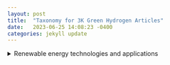 ```yaml
---
layout: post
title:  "Taxonomy for 3K Green Hydrogen Articles"
date:   2023-06-25 14:08:23 -0400
categories: jekyll update
---
```

<details>
<summary>
Renewable energy technologies and applications
</summary>
     <details>
     <summary>
     Long-duration energy storage projects using innovative technology
     </summary>

     <summary>
     Hydrogen power advances in aviation industry
     </summary>
     </details>

     <details>
     <summary>
     Toyota's electric vehicle plans and challenges
     </summary>
     </details>

     <details>
     <summary>
     Electric vehicles, funding, and government incentives
     </summary>
     </details>

     <details>
     <summary>
     News on Acquisition, Chassis, Aviation, IP, and Market
     </summary>
     </details>

     <details>
     <summary>
     Electric truck manufacturer Tevva expands with hydrogen
     </summary>
     </details>

     <details>
     <summary>
     Advances in fuel cell technology
     </summary>
     </details>

     <details>
     <summary>
     Renewable energy storage technologies and markets
     </summary>
     </details>

     <details>
     <summary>
     Economic impacts of US IR Act in Europe
     </summary>
     </details>

     <details>
     <summary>
     BMW develops vehicles powered by alternative fuel
     </summary>
     </details>

     <details>
     <summary>
     Electric Vehicle Market Trends and Forecasts
     </summary>
     </details>

</details>

<details>
<summary>
News about regulations, research and innovations
</summary>
     <details>
     <summary>
     Transportation sector to be decarbonized with hydrogen
     </summary>
     </details>

     <details>
     <summary>
     Decarbonization with hydrogen
     </summary>
     </details>

     <details>
     <summary>
     EU policies and fossil fuel industry interference
     </summary>
     </details>

     <details>
     <summary>
     Renewable innovations advance emergency power with hydrogen
     </summary>
     </details>

</details>

<details>
<summary>
Companies advance electrolysers for hydrogen production
</summary>
     <details>
     <summary>
     Advancements in Hydrogen Electrolyzers for Wind Energy
     </summary>
     </details>

     <details>
     <summary>
     Enapter expands production and training in Asia
     </summary>
     </details>

     <details>
     <summary>
     Expanding electrolysis capacity for low-carbon energy
     </summary>
     </details>

     <details>
     <summary>
     LONGi launches new electrolysis equipment line
     </summary>
     </details>

</details>

<details>
<summary>
Sustainable innovation in chemical and cement industries
</summary>
     <details>
     <summary>
     Efforts to reduce carbon emissions in cement production
     </summary>
     </details>

     <details>
     <summary>
     Sustainability in the manufacture of cleaning products
     </summary>
     </details>

     <details>
     <summary>
     De Nora Industries expands renewable energy capacity
     </summary>
     </details>

     <details>
     <summary>
     Renewable energy projects in Tunisia and Belgium
     </summary>
     </details>

</details>

<details>
<summary>
Fortescue and Baker Hughes lead collaborations
</summary>
     <details>
     <summary>
     Fortescue's plans for hydrogen projects and growth
     </summary>
     </details>

     <details>
     <summary>
     Environmental concerns over hydrogen power in Wales
     </summary>
     </details>

     <details>
     <summary>
     Collaborative projects to develop hydrogen infrastructure
     </summary>
     </details>

     <details>
     <summary>
     Billionaires compete to export renewable energy
     </summary>
     </details>

     <details>
     <summary>
     Renewable energy projects and emissions reduction initiatives
     </summary>
     </details>

     <details>
     <summary>
     Fortescue explores hydrogen opportunities in Southern Africa
     </summary>
     </details>

     <details>
     <summary>
     Collaborations and Expansion in Spain and Malaysia
     </summary>
     </details>

</details>

<details>
<summary>
India's growing investment into clean energy
</summary>
     <details>
     <summary>
     India's push towards sustainable energy alternatives
     </summary>
     </details>

     <details>
     <summary>
     India's major investment in renewable energy plan
     </summary>
     </details>

     <details>
     <summary>
     India's energy security strategy and diversification efforts
     </summary>
     </details>

     <details>
     <summary>
     India and Panama explore collaboration for hydrogen
     </summary>
     </details>

     <details>
     <summary>
     Investments and policies in green energy space
     </summary>
     </details>

     <details>
     <summary>
     Stock market, GDP, and power in India
     </summary>
     </details>

     <details>
     <summary>
     Renewable energy investment opportunities in India
     </summary>
     </details>

     <details>
     <summary>
     Developments and investments in clean energy technology
     </summary>
     </details>

     <details>
     <summary>
     International focus on development and exportation
     </summary>
     </details>

     <details>
     <summary>
     India's Investment in Sustainable Energy Future
     </summary>
     </details>

     <details>
     <summary>
     India's challenges and progress towards green hydrogen
     </summary>
     </details>

     <details>
     <summary>
     India's national mission to promote hydrogen energy
     </summary>
     </details>

     <details>
     <summary>
     Sustainable transport fuel alternatives garner attention
     </summary>
     </details>

     <details>
     <summary>
     India's clean energy transition and net-zero targets
     </summary>
     </details>

     <details>
     <summary>
     India's move towards sustainable fuel
     </summary>
     </details>

     <details>
     <summary>
     Trafigura and Indian government plans for expansion
     </summary>
     </details>

     <details>
     <summary>
     India's energy diversification and security strategy
     </summary>
     </details>

     <details>
     <summary>
     Adani Group announces spin-off of hydrogen businesses
     </summary>
     </details>

     <details>
     <summary>
     India's Plans to Boost Hydrogen Production
     </summary>
     </details>

     <details>
     <summary>
     India plans to categorize clean technologies
     </summary>
     </details>

     <details>
     <summary>
     India's budget and policies prioritize renewable energy
     </summary>
     </details>

     <details>
     <summary>
     India's ambitious plan to increase hydrogen production
     </summary>
     </details>

     <details>
     <summary>
     News about renewable energy projects and investments
     </summary>
     </details>

     <details>
     <summary>
     Kerala's Plan to Promote Alternative Fuel
     </summary>
     </details>

     <details>
     <summary>
     India explores renewable energy storage and exports
     </summary>
     </details>

     <details>
     <summary>
     Adani Group faces setbacks in green projects
     </summary>
     </details>

     <details>
     <summary>
     NTPC invests in green energy technology
     </summary>
     </details>

     <details>
     <summary>
     India and Japan to boost green energy cooperation
     </summary>
     </details>

     <details>
     <summary>
     Orders and Growth for Engineers India and KEC
     </summary>
     </details>

     <details>
     <summary>
     European Investment Bank supports hydrogen development worldwide
     </summary>
     </details>

     <details>
     <summary>
     ReNew Power looks to expand internationally
     </summary>
     </details>

     <details>
     <summary>
     Jefferies weighs in on RIL stock surge
     </summary>
     </details>

     <details>
     <summary>
     Investment and development in Indian green hydrogen facilities
     </summary>
     </details>

     <details>
     <summary>
     India's economic rise and potential
     </summary>
     </details>

     <details>
     <summary>
     Global potential and partnerships for hydrogen infrastructure
     </summary>
     </details>

     <details>
     <summary>
     Indian Oil plans net-zero emissions via hydrogen
     </summary>
     </details>

     <details>
     <summary>
     India and Fraunhofer ISE collaborate for hydrogen projects
     </summary>
     </details>

     <details>
     <summary>
     India explores investment and adoption of hydrogen
     </summary>
     </details>

     <details>
     <summary>
     Renewable energy solutions and partnerships in Qatar
     </summary>
     </details>

     <details>
     <summary>
     India's renewable energy sector expands rapidly
     </summary>
     </details>

</details>

<details>
<summary>
Innovation and Investment in Hydrogen
</summary>
     <details>
     <summary>
     Elcogen partners with Korean shipbuilding & ENERTRAG project
     </summary>
     </details>

     <details>
     <summary>
     Renewable energy as fuel for transportation
     </summary>
     </details>

     <details>
     <summary>
     Linde invests in hydrogen production in California and Texas
     </summary>
     </details>

     <details>
     <summary>
     Fluitron roll-out hydrogen processing and dispensing products
     </summary>
     </details>

     <details>
     <summary>
     Flame incident on liquid hydrogen carrier ship
     </summary>
     </details>

     <details>
     <summary>
     Sunfire's electrolyzer technology gains industrial partnerships and contracts
     </summary>
     </details>

     <details>
     <summary>
     Renewable-powered data centers and energy projects
     </summary>
     </details>

     <details>
     <summary>
     Technip Energies awarded contracts for clean energy solutions
     </summary>
     </details>

     <details>
     <summary>
     Partnerships and Innovation for Fuel Cell Production
     </summary>
     </details>

     <details>
     <summary>
     Renewable energy projects and carbon capture technology
     </summary>
     </details>

</details>

<details>
<summary>
Renewable energy sources and hydrogen production
</summary>
     <details>
     <summary>
     Expansion of Bloom Energy and H2PLT in Europe
     </summary>
     </details>

     <details>
     <summary>
     Chile's pursuit of renewable energy
     </summary>
     </details>

     <details>
     <summary>
     Ballard fuel cells orders for Dutch wind project
     </summary>
     </details>

     <details>
     <summary>
     Expansion of green energy sources in Northern Europe
     </summary>
     </details>

     <details>
     <summary>
     Exploring potential use of wind power
     </summary>
     </details>

     <details>
     <summary>
     Renewable energy sources powering hydrogen projects
     </summary>
     </details>

</details>

<details>
<summary>
Hydrogen usage and technology development
</summary>
     <details>
     <summary>
     Hydrogen innovation in South Australia showcased
     </summary>
     </details>

     <details>
     <summary>
     Development of a new renewable energy hub
     </summary>
     </details>

     <details>
     <summary>
     Research funding and pilot projects in Europe
     </summary>
     </details>

     <details>
     <summary>
     Emphasizing Clean Energy Initiatives for the Future
     </summary>
     </details>

     <details>
     <summary>
     Conferences and symposium in APAC nations
     </summary>
     </details>

     <details>
     <summary>
     Regions seek leadership in clean energy export
     </summary>
     </details>

     <details>
     <summary>
     Research and projects advancing hydrogen technology
     </summary>
     </details>

     <details>
     <summary>
     Replacing fossil fuels with alternative energy source
     </summary>
     </details>

     <details>
     <summary>
     Installation and delivery companies involved in Scotland
     </summary>
     </details>

     <details>
     <summary>
     Development of hydrogen production facilities in Northern Ireland
     </summary>
     </details>

</details>

<details>
<summary>
Companies and individuals make green progress
</summary>
     <details>
     <summary>
     Investments and awards for innovative electrolysis solutions
     </summary>
     </details>

     <details>
     <summary>
     NASDAQ-bound company producing electrolysis systems
     </summary>
     </details>

     <details>
     <summary>
     Developments in hydrogen generator technology and R&D
     </summary>
     </details>

     <details>
     <summary>
     Appointments and Financing Activities for Hydrogen Companies
     </summary>
     </details>

     <details>
     <summary>
     Altima announces Joint Venture for Hydrogen Technology
     </summary>
     </details>

     <details>
     <summary>
     Research and development of hydrogen production process
     </summary>
     </details>

     <details>
     <summary>
     New CEO appointments in hydrogen industry
     </summary>
     </details>

</details>

<details>
<summary>
Energy transition and sustainability efforts
</summary>
     <details>
     <summary>
     Advancements and calls for change in production
     </summary>
     </details>

     <details>
     <summary>
     Canada's transition to sustainable energy economy
     </summary>
     </details>

     <details>
     <summary>
     Energy transition efforts in Tunisia and Africa
     </summary>
     </details>

</details>

<details>
<summary>
Hydrogen pipeline projects and investments
</summary>
     <details>
     <summary>
     Portugal's investment and plans for hydrogen expansion
     </summary>
     </details>

     <details>
     <summary>
     News on Nordic and Dutch hydrogen exports
     </summary>
     </details>

     <details>
     <summary>
     Green energy initiatives in Northern Europe
     </summary>
     </details>

     <details>
     <summary>
     Pipeline plans for offshore wind-generated fuel
     </summary>
     </details>

     <details>
     <summary>
     European countries plan cross-border hydrogen pipeline network
     </summary>
     </details>

     <details>
     <summary>
     Partnerships, contracts and orders advance hydrogen production
     </summary>
     </details>

     <details>
     <summary>
     Germany and Norway collaborate on hydrogen production
     </summary>
     </details>

     <details>
     <summary>
     Italy seeks EU funds for gas grid
     </summary>
     </details>

     <details>
     <summary>
     Ukraine's potential for exporting carbon-free energy
     </summary>
     </details>

     <details>
     <summary>
     Germany's ambitious plans for hydrogen infrastructure expansion
     </summary>
     </details>

</details>

<details>
<summary>
Green hydrogen investment and development
</summary>
     <details>
     <summary>
     Green energy backup solutions for datacenters
     </summary>
     </details>

     <details>
     <summary>
     Companies collaborate on waste-to-energy aviation supply
     </summary>
     </details>

     <details>
     <summary>
     Investment and trial results for hydrogen power
     </summary>
     </details>

     <details>
     <summary>
     Investments and production of green fuel
     </summary>
     </details>

     <details>
     <summary>
     Development and investment in Nordic hydrogen infrastructure
     </summary>
     </details>

     <details>
     <summary>
     Gevo partners with Zero6, Cummins for production facility
     </summary>
     </details>

     <details>
     <summary>
     Partnership to Develop Hydrogen Projects in NA, Europe
     </summary>
     </details>

</details>

<details>
<summary>
Renewable energy projects and partnerships
</summary>
     <details>
     <summary>
     Renewable energy projects in Romania and Croatia
     </summary>
     </details>

     <details>
     <summary>
     ATOME Energy and Cavendish Joint Venture
     </summary>
     </details>

     <details>
     <summary>
     Startups secure funding to scale hydrogen production
     </summary>
     </details>

     <details>
     <summary>
     Partnership agreements for Nordic hydrogen projects
     </summary>
     </details>

     <details>
     <summary>
     Massive projects and initiatives for clean energy
     </summary>
     </details>

     <details>
     <summary>
     Partnership and Investment in Hydrogen by Australia and Germany
     </summary>
     </details>

     <details>
     <summary>
     Shipping green energy carrier via tankers in Australia
     </summary>
     </details>

     <details>
     <summary>
     Issues with supply and use of hydrogen
     </summary>
     </details>

     <details>
     <summary>
     Australia leads the world with hydrogen projects
     </summary>
     </details>

     <details>
     <summary>
     Mongolia project planned by Elixir Energy and SB Energy
     </summary>
     </details>

     <details>
     <summary>
     New South Wales expands renewable energy efforts
     </summary>
     </details>

     <details>
     <summary>
     Metacon expands with hydrogen projects in Slovakia and Poland
     </summary>
     </details>

</details>

<details>
<summary>
Global companies invest in hydrogen technology
</summary>
     <details>
     <summary>
     LNG and gas crisis dominate energy news
     </summary>
     </details>

     <details>
     <summary>
     New members join hydrogen council board
     </summary>
     </details>

     <details>
     <summary>
     Industry research and projects for low-cost production
     </summary>
     </details>

     <details>
     <summary>
     Shell invests in Oman's hydrogen future
     </summary>
     </details>

     <details>
     <summary>
     Collaborative projects in Spain and the Netherlands
     </summary>
     </details>

     <details>
     <summary>
     Major oil companies invest in low-carbon hydrogen
     </summary>
     </details>

     <details>
     <summary>
     DNV appointed for various hydrogen assessment projects
     </summary>
     </details>

     <details>
     <summary>
     Companies selected for Dutch hydrogen project
     </summary>
     </details>

     <details>
     <summary>
     Major Energy Companies Struggle with Climate Promises
     </summary>
     </details>

     <details>
     <summary>
     Shell partners with Evides for Dutch hydrogen project
     </summary>
     </details>

     <details>
     <summary>
     Expansion plans for hydrogen infrastructure in Germany's seaports
     </summary>
     </details>

     <details>
     <summary>
     Spain invests heavily in renewable hydrogen industry
     </summary>
     </details>

     <details>
     <summary>
     BP invests $2 billion to develop Spanish hub
     </summary>
     </details>

</details>

<details>
<summary>
Collaboration for clean energy development
</summary>
     <details>
     <summary>
     Development of ammonia-based hydrogen storage systems
     </summary>
     </details>

     <details>
     <summary>
     Luxury cruise ship uses eco-friendly power
     </summary>
     </details>

     <details>
     <summary>
     Development and use of clean ammonia
     </summary>
     </details>

     <details>
     <summary>
     Fuel cell innovation in maritime transportation
     </summary>
     </details>

     <details>
     <summary>
     Partnerships and acquisitions in hydrogen sector
     </summary>
     </details>

     <details>
     <summary>
     Collaboration between JERA and TAQA for decarbonisation
     </summary>
     </details>

</details>

<details>
<summary>
Companies and individuals in the industry
</summary>
     <details>
     <summary>
     Appointments made for companies involved in hydrogen
     </summary>
     </details>

     <details>
     <summary>
     APEX Group advances German green hydrogen project pipeline
     </summary>
     </details>

     <details>
     <summary>
     Appointments and agreements in hydrogen industry company
     </summary>
     </details>

     <details>
     <summary>
     Investments in Hydrogen Technology Startup Fabrum
     </summary>
     </details>

</details>

<details>
<summary>
International Companies Developing Ammonia Plants
</summary>
     <details>
     <summary>
     Partnerships and Projects for Floating Clean Energy
     </summary>
     </details>

     <details>
     <summary>
     Thyssenkrupp Uhde expands sales and explores partnerships
     </summary>
     </details>

     <details>
     <summary>
     Topsoe's technology secures Chinese ammonia production growth
     </summary>
     </details>

     <details>
     <summary>
     Ammonia production and export partnerships
     </summary>
     </details>

     <details>
     <summary>
     Partnerships and Investment in Hydrogen Projects
     </summary>
     </details>

     <details>
     <summary>
     Partnership to Develop Hydrogen and Ammonia Plant
     </summary>
     </details>

     <details>
     <summary>
     Greenko invests heavily in large-scale electrolyzer orders
     </summary>
     </details>

     <details>
     <summary>
     Oracle and Ocior advance Pakistani hydrogen project
     </summary>
     </details>

     <details>
     <summary>
     Ammonia technology contracts in Middle East, Chile and India
     </summary>
     </details>

</details>

<details>
<summary>
Development and Advances of Hydrogen Industry
</summary>
     <details>
     <summary>
     Exploring the Use of Alternative Fuel Sources
     </summary>
     </details>

     <details>
     <summary>
     Renewable energy powers California hydrogen production
     </summary>
     </details>

     <details>
     <summary>
     Collaborations and software reduce carbon emissions
     </summary>
     </details>

     <details>
     <summary>
     Developments in hydrogen fuel infrastructure and industry
     </summary>
     </details>

     <details>
     <summary>
     SoCalGas showcases innovative hydrogen applications
     </summary>
     </details>

</details>

<details>
<summary>
Hydrogen as driver for technology growth
</summary>
     <details>
     <summary>
     Innovations in eco-friendly maritime transportation
     </summary>
     </details>

     <details>
     <summary>
     Renewable energy alternative for heavy industry
     </summary>
     </details>

     <details>
     <summary>
     News about trains powered by alternative fuel sources
     </summary>
     </details>

     <details>
     <summary>
     Government investments and initiatives support H2 tech
     </summary>
     </details>

     <details>
     <summary>
     Approval granted for North America's first hub
     </summary>
     </details>

     <details>
     <summary>
     Renewable energy planning for Scottish and Irish ports
     </summary>
     </details>

     <details>
     <summary>
     Nova Scotia and British Columbia lead Canada's green hydrogen development
     </summary>
     </details>

     <details>
     <summary>
     CHAR Technologies Expands Biocoal & Green Energy Production
     </summary>
     </details>

</details>

<details>
<summary>
Renewable energy projects & partnerships
</summary>
     <details>
     <summary>
     Agreement signed to export hydrogen to Europe
     </summary>
     </details>

     <details>
     <summary>
     Energy diversification efforts in Middle East countries
     </summary>
     </details>

     <details>
     <summary>
     Masdar expands renewable energy portfolio in multiple countries
     </summary>
     </details>

     <details>
     <summary>
     Middle Eastern oil producers prioritize clean energy
     </summary>
     </details>

     <details>
     <summary>
     Bond sales fund UAE's renewable energy transition
     </summary>
     </details>

     <details>
     <summary>
     Sustainable Aviation Fuel production partnerships and growth
     </summary>
     </details>

     <details>
     <summary>
     Global push towards renewable energy solutions
     </summary>
     </details>

     <details>
     <summary>
     Decarbonizing the steel industry
     </summary>
     </details>

     <details>
     <summary>
     Developments in Oman's Renewable Energy Sector
     </summary>
     </details>

     <details>
     <summary>
     India-UAE-France partnership for clean energy
     </summary>
     </details>

     <details>
     <summary>
     Saudi Arabia's NEOM project obtains operating license
     </summary>
     </details>

     <details>
     <summary>
     Deadline extension for Oman's first hydrogen auction
     </summary>
     </details>

     <details>
     <summary>
     European efforts to transition to clean energy
     </summary>
     </details>

     <details>
     <summary>
     Hydrogen application in public transportation pilots
     </summary>
     </details>

     <details>
     <summary>
     Masdar and IFC partner to develop African renewable energy
     </summary>
     </details>

     <details>
     <summary>
     ACWA Power expands with green hydrogen projects
     </summary>
     </details>

     <details>
     <summary>
     Financing challenges for decarbonizing carbon-intensive industries
     </summary>
     </details>

</details>

<details>
<summary>
EU and US counter green subsidies
</summary>
     <details>
     <summary>
     Investment trends in climate tech for Europe
     </summary>
     </details>

     <details>
     <summary>
     EU implements carbon pricing policies
     </summary>
     </details>

     <details>
     <summary>
     EU to promote domestic production and catch-up
     </summary>
     </details>

     <details>
     <summary>
     European countries discuss funding for clean energy
     </summary>
     </details>

     <details>
     <summary>
     EU and US compete in climate subsidy race
     </summary>
     </details>

     <details>
     <summary>
     EU's plan for clean tech future
     </summary>
     </details>

     <details>
     <summary>
     European perspectives on sustainable energy manufacturing
     </summary>
     </details>

</details>

<details>
<summary>
Renewable energy projects in Africa
</summary>
     <details>
     <summary>
     John Cockerill invests in Morocco's electrolyzer production
     </summary>
     </details>

     <details>
     <summary>
     German corporations increase investment in Africa's energy
     </summary>
     </details>

     <details>
     <summary>
     South Africa's renewable energy developments and plans
     </summary>
     </details>

     <details>
     <summary>
     Sasol invests in renewable energy sources
     </summary>
     </details>

     <details>
     <summary>
     Collaboration on Alternative Energy in Algeria
     </summary>
     </details>

     <details>
     <summary>
     Asian & African Green Hydrogen Development
     </summary>
     </details>

     <details>
     <summary>
     Chariot acquires water production for Mauritania project
     </summary>
     </details>

     <details>
     <summary>
     Africa-Europe cooperation in renewable energy investment
     </summary>
     </details>

     <details>
     <summary>
     Development of hydrogen in the Middle East and North Africa (MENA) region
     </summary>
     </details>

     <details>
     <summary>
     TotalEnergies reports record profit, plans buybacks amidst EU discord
     </summary>
     </details>

     <details>
     <summary>
     Advancing development of African hydrogen infrastructure
     </summary>
     </details>

     <details>
     <summary>
     International collaboration and investment in hydrogen technology
     </summary>
     </details>

</details>

<details>
<summary>
Seawater used for hydrogen production
</summary>
     <details>
     <summary>
     Innovative methods for hydrogen production
     </summary>
     </details>

     <details>
     <summary>
     Innovations in Catalysts for Hydrogen Production
     </summary>
     </details>

     <details>
     <summary>
     Innovative methods and sources for producing hydrogen
     </summary>
     </details>

     <details>
     <summary>
     Seawater-based production of sustainable fuel
     </summary>
     </details>

     <details>
     <summary>
     Innovations and Challenges in Cost-Effective Production
     </summary>
     </details>

     <details>
     <summary>
     Green Hydrogen Production From Seawater Technological Advances
     </summary>
     </details>

     <details>
     <summary>
     Producing Hydrogen from Seawater via New Methods
     </summary>
     </details>

     <details>
     <summary>
     Advancements in producing hydrogen from seawater
     </summary>
     </details>

</details>

<details>
<summary>
Advancements in hydrogen fuel technology
</summary>
     <details>
     <summary>
     Partnerships and ambitions for UK hydrogen market
     </summary>
     </details>

     <details>
     <summary>
     Rolls-Royce and Tenneco hydrogen engine tests
     </summary>
     </details>

     <details>
     <summary>
     News on Hydrogen Fuel Cell Technology Expansion
     </summary>
     </details>

     <details>
     <summary>
     Chemours and Ionomr Innovations Expand Operations in France
     </summary>
     </details>

     <details>
     <summary>
     Renewable Energy Conferences and Exhibitions in Europe
     </summary>
     </details>

     <details>
     <summary>
     Kier feasibility study on hydrogen-powered depots
     </summary>
     </details>

     <details>
     <summary>
     Cummins showcases fuel-agnostic platform for CVs
     </summary>
     </details>

     <details>
     <summary>
     Swedish town and rare earth metals discovery
     </summary>
     </details>

     <details>
     <summary>
     New developments in green fuel cell vehicles
     </summary>
     </details>

     <details>
     <summary>
     Innovative solutions and awards in hydrogen technology
     </summary>
     </details>

     <details>
     <summary>
     Lhyfe expands production with new facilities
     </summary>
     </details>

     <details>
     <summary>
     News headlines about electrolyzer systems and orders
     </summary>
     </details>

     <details>
     <summary>
     International Policy Cooperation and Subsidies for Electrolysis
     </summary>
     </details>

     <details>
     <summary>
     Innovations and investments in hydrogen technology
     </summary>
     </details>

     <details>
     <summary>
     Howden's involvement in hydrogen compressor contracts and design
     </summary>
     </details>

     <details>
     <summary>
     Norwegian companies partner for hydrogen infrastructure expansion
     </summary>
     </details>

     <details>
     <summary>
     Events and Summits Highlighting H2 Advancements
     </summary>
     </details>

     <details>
     <summary>
     Partnerships driving transition to green energy
     </summary>
     </details>

     <details>
     <summary>
     Companies collaborate on fuel cell development
     </summary>
     </details>

     <details>
     <summary>
     Fuel cell buses and generators drive innovation
     </summary>
     </details>

     <details>
     <summary>
     Advancements in Hydrogen Transport and Storage Technologies
     </summary>
     </details>

     <details>
     <summary>
     Development and deployment of hydrogen-powered trucks in India
     </summary>
     </details>

     <details>
     <summary>
     Advancements in fuel cell technology for various industries
     </summary>
     </details>

     <details>
     <summary>
     Collaboration to Develop Solid Oxide Electrolyzers
     </summary>
     </details>

     <details>
     <summary>
     Expansion of hydrogen refuelling infrastructure in Europe
     </summary>
     </details>

     <details>
     <summary>
     News about steel industry's decarbonization efforts
     </summary>
     </details>

     <details>
     <summary>
     Comparing Fuel Cell Electric Vehicles to Battery-Electric
     </summary>
     </details>

     <details>
     <summary>
     Loop Energy announces new partnerships and board addition
     </summary>
     </details>

     <details>
     <summary>
     Investment in low-carbon energy transition projects
     </summary>
     </details>

     <details>
     <summary>
     Hydrogen production from plastic waste in Europe
     </summary>
     </details>

     <details>
     <summary>
     HDF Energy expands production of hydrogen fuel cells
     </summary>
     </details>

     <details>
     <summary>
     Advancements in marine industry fuel technology
     </summary>
     </details>

     <details>
     <summary>
     New hydrogen-powered vehicles and equipment unveiled
     </summary>
     </details>

</details>

<details>
<summary>
Stocks and policies for hydrogen growth
</summary>
     <details>
     <summary>
     Hyzon Motors' Delayed Disclosure Hearings
     </summary>
     </details>

     <details>
     <summary>
     Investment opportunities in clean energy technologies
     </summary>
     </details>

     <details>
     <summary>
     Air Products expands with new offices and sponsorships
     </summary>
     </details>

     <details>
     <summary>
     Investment opportunities in alternative energy
     </summary>
     </details>

     <details>
     <summary>
     News on US policy and IRA driving growth
     </summary>
     </details>

     <details>
     <summary>
     Analysis of companies investing in low-carbon technologies
     </summary>
     </details>

</details>

<details>
<summary>
Companies and industries driving innovation
</summary>
     <details>
     <summary>
     Nel ASA expands production for electrolysers
     </summary>
     </details>

     <details>
     <summary>
     Mining and exploration updates with critical elements
     </summary>
     </details>

     <details>
     <summary>
     Getech Group sees growth in renewable energy contracts
     </summary>
     </details>

     <details>
     <summary>
     Financial results and order backlog updates
     </summary>
     </details>

     <details>
     <summary>
     Updates and plans for renewable energy companies
     </summary>
     </details>

     <details>
     <summary>
     Financial reports of Cummins and Cognex
     </summary>
     </details>

     <details>
     <summary>
     Financial success of a company
     </summary>
     </details>

     <details>
     <summary>
     Financial performance of major industrial gas companies
     </summary>
     </details>

     <details>
     <summary>
     Nikola and GP Joule partner for FCEVs
     </summary>
     </details>

     <details>
     <summary>
     Financial struggles and layoffs at ITM Power
     </summary>
     </details>

     <details>
     <summary>
     Positive financial results for companies in the energy sector
     </summary>
     </details>

     <details>
     <summary>
     Financial reports for companies involved in hydrogen technology
     </summary>
     </details>

     <details>
     <summary>
     Market performance and economic outlook updates
     </summary>
     </details>

     <details>
     <summary>
     CF Industries and CIP invest in ammonia projects
     </summary>
     </details>

     <details>
     <summary>
     Corporate trading updates and mining outlook
     </summary>
     </details>

     <details>
     <summary>
     Sasol's renewable energy integration and sales metrics
     </summary>
     </details>

     <details>
     <summary>
     Fusion Fuel receives funding and grants
     </summary>
     </details>

     <details>
     <summary>
     Q4 2022 Earnings of Various Energy Companies
     </summary>
     </details>

</details>

<details>
<summary>
International energy and geopolitical issues
</summary>
     <details>
     <summary>
     Geopolitical and production concerns
     </summary>
     </details>

     <details>
     <summary>
     France, Germany, India discuss clean energy technology
     </summary>
     </details>

     <details>
     <summary>
     Kazakhstan's political climate and international relations
     </summary>
     </details>

     <details>
     <summary>
     International politics and environmental resources
     </summary>
     </details>

     <details>
     <summary>
     Issues surrounding energy supply and geopolitics
     </summary>
     </details>

</details>

<details>
<summary>
News coverage of industry developments
</summary>
     <details>
     <summary>
     Wind power fuel generation in Texas and Wyoming
     </summary>
     </details>

     <details>
     <summary>
     US regions compete for hydrogen hub funding
     </summary>
     </details>

     <details>
     <summary>
     Natural gas blending tests with hydrogen
     </summary>
     </details>

     <details>
     <summary>
     Developments and setbacks in electrolyser plant partnerships
     </summary>
     </details>

     <details>
     <summary>
     Florida utility expands renewable energy production
     </summary>
     </details>

     <details>
     <summary>
     Discussions on tax breaks and industry challenges
     </summary>
     </details>

     <details>
     <summary>
     Controversy surrounds LA power plant conversion
     </summary>
     </details>

     <details>
     <summary>
     Power company explores alternative energy production
     </summary>
     </details>

     <details>
     <summary>
     Hydrogen development in Australia/mainly Western Australia
     </summary>
     </details>

     <details>
     <summary>
     Plug Power's progress and challenges
     </summary>
     </details>

     <details>
     <summary>
     Australia's Green Hydrogen Industry Losing Ground
     </summary>
     </details>

</details>

<details>
<summary>
North America and Latin America energy market
</summary>
     <details>
     <summary>
     North America's energy transition acceleration and challenges
     </summary>
     </details>

     <details>
     <summary>
     Data centers adopting renewable energy initiatives
     </summary>
     </details>

     <details>
     <summary>
     InvestChile's portfolio includes significant hydrogen projects
     </summary>
     </details>

     <details>
     <summary>
     Latin America explores clean fuel innovations
     </summary>
     </details>

</details>

<details>
<summary>
Articles discuss hydrogen in aviation industry
</summary>
     <details>
     <summary>
     Alternatives to traditional air travel fuel
     </summary>
     </details>

     <details>
     <summary>
     Partnerships and initiatives for sustainable aviation
     </summary>
     </details>

     <details>
     <summary>
     Experimental hydrogen-powered aviation gains ground
     </summary>
     </details>

     <details>
     <summary>
     Synthetic fuels create buzz in sustainability push
     </summary>
     </details>

     <details>
     <summary>
     Challenges of sustainable aviation biofuel explored
     </summary>
     </details>

</details>

<details>
<summary>
Expansion and partnerships in clean energy
</summary>
     <details>
     <summary>
     Capstone Green Energy's Follow-On Orders and Presentations
     </summary>
     </details>

     <details>
     <summary>
     Tech startups and expansion in Houston energy industry
     </summary>
     </details>

     <details>
     <summary>
     Collaborations and alliances for carbon-neutral technology
     </summary>
     </details>

     <details>
     <summary>
     Mott Corporation expands its clean energy business
     </summary>
     </details>

</details>

<details>
<summary>
Innovation and Investment in Hydrogen Technology
</summary>
     <details>
     <summary>
     Spain and Portugal's leadership in hydrogen innovation
     </summary>
     </details>

     <details>
     <summary>
     Gold miners and Platinum benefit from adoption
     </summary>
     </details>

     <details>
     <summary>
     California's climate change initiatives and policies
     </summary>
     </details>

     <details>
     <summary>
     Patent data reveals increasing interest in technology
     </summary>
     </details>

     <details>
     <summary>
     Exploring potential and challenges of hydrogen power
     </summary>
     </details>

     <details>
     <summary>
     UK initiatives drive hydrogen industry development
     </summary>
     </details>

     <details>
     <summary>
     Countries Compete for Dominance in Hydrogen Industry
     </summary>
     </details>

     <details>
     <summary>
     Exploring the Viability of Hydrogen Energy
     </summary>
     </details>

     <details>
     <summary>
     Development and challenges of hydrogen projects
     </summary>
     </details>

     <details>
     <summary>
     Development and Investment in Hydrogen Technology
     </summary>
     </details>

     <details>
     <summary>
     Launch of €100m hydrogen investment portfolio in Europe
     </summary>
     </details>

     <details>
     <summary>
     Developing renewable energy opportunities in Asia-Pacific
     </summary>
     </details>

     <details>
     <summary>
     Cost competitiveness of imported hydrogen in EU
     </summary>
     </details>

     <details>
     <summary>
     Electrolyzer market growth drives green energy innovation
     </summary>
     </details>

     <details>
     <summary>
     Investment and growth potential in green hydrogen
     </summary>
     </details>

     <details>
     <summary>
     Ammonia as alternative fuel source gains momentum
     </summary>
     </details>

     <details>
     <summary>
     Johnson Matthey and Plug Power partnership announcement
     </summary>
     </details>

     <details>
     <summary>
     Oil majors' investments and renewable energy transition
     </summary>
     </details>

     <details>
     <summary>
     Certification schemes for renewable energy source
     </summary>
     </details>

     <details>
     <summary>
     Renewable fuel source in Northeastern US
     </summary>
     </details>

     <details>
     <summary>
     Innovative technologies for sustainable fuel production
     </summary>
     </details>

     <details>
     <summary>
     The future of decarbonizing with hydrogen
     </summary>
     </details>

     <details>
     <summary>
     Investment and research in alternative energy source
     </summary>
     </details>

     <details>
     <summary>
     EU Regulations and Controversies Surrounding Hydrogen Production
     </summary>
     </details>

     <details>
     <summary>
     European initiatives for aviation decarbonization
     </summary>
     </details>

     <details>
     <summary>
     Outlook bright for hydrogen as energy source
     </summary>
     </details>

     <details>
     <summary>
     Africa's potential for renewable energy development
     </summary>
     </details>

     <details>
     <summary>
     Comparing Electrolyzer Technologies & Blue Hydrogen Carbon Capture
     </summary>
     </details>

     <details>
     <summary>
     Upcoming events and investment opportunities for hydrogen
     </summary>
     </details>

     <details>
     <summary>
     Market growth and feasibility of green electrolysis
     </summary>
     </details>

     <details>
     <summary>
     Japan's struggles with hydrogen policy implementation
     </summary>
     </details>

     <details>
     <summary>
     Innovations and challenges in hydrogen technology
     </summary>
     </details>

     <details>
     <summary>
     Exploring collaborations to promote hydrogen technology
     </summary>
     </details>

     <details>
     <summary>
     Exploring potential and challenges of hydrogen energy
     </summary>
     </details>

     <details>
     <summary>
     Water scarcity challenges green hydrogen production
     </summary>
     </details>

     <details>
     <summary>
     Turkey's energy plan and strategy for 2053
     </summary>
     </details>

</details>

<details>
<summary>
Renewable energy investment and innovation
</summary>
     <details>
     <summary>
     Renewable energy sector sees significant growth
     </summary>
     </details>

     <details>
     <summary>
     Investment in low-carbon energy transition
     </summary>
     </details>

     <details>
     <summary>
     Renewable energy stocks and startups in 2023
     </summary>
     </details>

     <details>
     <summary>
     Deployment and Investment in Clean Energy Technologies
     </summary>
     </details>

     <details>
     <summary>
     Mining sectors and metals shift in popularity
     </summary>
     </details>

     <details>
     <summary>
     UK economy prioritizes green growth amidst energy concerns
     </summary>
     </details>

     <details>
     <summary>
     Emerging technological innovations in sustainable energy
     </summary>
     </details>

     <details>
     <summary>
     Energy market predictions and post-oil era glimpses
     </summary>
     </details>

     <details>
     <summary>
     Investment focus on energy diversification opportunities
     </summary>
     </details>

     <details>
     <summary>
     Global leaders discuss energy shift at Davos
     </summary>
     </details>

     <details>
     <summary>
     Climate and finance challenges examined in Davos
     </summary>
     </details>

     <details>
     <summary>
     Climate solutions and tipping points towards net zero
     </summary>
     </details>

     <details>
     <summary>
     Fracking debate impacts renewables' public opinion
     </summary>
     </details>

     <details>
     <summary>
     Food and fertilizer
     </summary>
     </details>

     <details>
     <summary>
     Government policies and funding for hydrogen initiatives
     </summary>
     </details>

     <details>
     <summary>
     Financial reports and commitment to environmental stewardship
     </summary>
     </details>

     <details>
     <summary>
     Renewable energy acceleration amidst Russian-Ukrainian conflict
     </summary>
     </details>

     <details>
     <summary>
     Cleantech and industrial decarbonization plans
     </summary>
     </details>

     <details>
     <summary>
     Innovative strategies and investment for clean energy
     </summary>
     </details>

     <details>
     <summary>
     Debate over nuclear as renewable energy alternative
     </summary>
     </details>

     <details>
     <summary>
     Topics: Moon Exploration, False Messiahs, Israeli Politics, Legal Controversy
     </summary>
     </details>

     <details>
     <summary>
     Financial performance and market approach of companies
     </summary>
     </details>

     <details>
     <summary>
     Energy transitions and investments
     </summary>
     </details>

     <details>
     <summary>
     China's Renewable Investment and Clean Tech Dominance
     </summary>
     </details>

     <details>
     <summary>
     Offshore wind power and energy transition trends
     </summary>
     </details>

     <details>
     <summary>
     Energy transition, climate change, and environment news
     </summary>
     </details>

     <details>
     <summary>
     Transitioning to zero emissions
     </summary>
     </details>

</details>

<details>
<summary>
Renewable energy and sustainable technologies
</summary>
     <details>
     <summary>
     Market analysis and growth forecast for hydrogen
     </summary>
     </details>

     <details>
     <summary>
     Technological advancements and market outlook for hydrogen
     </summary>
     </details>

     <details>
     <summary>
     Market growth and trends of hydrogen
     </summary>
     </details>

     <details>
     <summary>
     Growth and market potential in mining
     </summary>
     </details>

     <details>
     <summary>
     Market growth expected for hydrogen-powered transportation systems
     </summary>
     </details>

     <details>
     <summary>
     Market projection for power generation and storage
     </summary>
     </details>

     <details>
     <summary>
     Emerging markets predictions for sustainable development
     </summary>
     </details>

     <details>
     <summary>
     Market growth and analysis of fuel cells
     </summary>
     </details>

     <details>
     <summary>
     Market trends of related industries to green hydrogen
     </summary>
     </details>

     <details>
     <summary>
     Market Analysis for Related Chemical Industries
     </summary>
     </details>

     <details>
     <summary>
     Global steel market's transition to sustainability
     </summary>
     </details>

     <details>
     <summary>
     Energy management, construction equipment & market growth
     </summary>
     </details>

     <details>
     <summary>
     Market insights on green ammonia and fertilizers
     </summary>
     </details>

     <details>
     <summary>
     News on energy storage and key players
     </summary>
     </details>

     <details>
     <summary>
     Market growth and analysis of clean energy
     </summary>
     </details>

     <details>
     <summary>
     Rapid growth projected for alternative energy source
     </summary>
     </details>

     <details>
     <summary>
     Renewable and sustainable fuel market analysis
     </summary>
     </details>

     <details>
     <summary>
     Market growth projections for electrolysis technology
     </summary>
     </details>

     <details>
     <summary>
     Growing Global Investment in Hydrogen Production
     </summary>
     </details>

     <details>
     <summary>
     Fusion Fuel Fourth Quarter Investor Update
     </summary>
     </details>

     <details>
     <summary>
     Market analysis of chelating agents and fertilizers
     </summary>
     </details>

</details>

